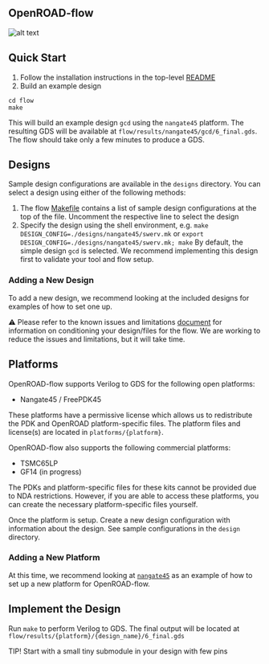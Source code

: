 
## OpenROAD-flow
![alt text](docs/flow.png "flow")
<!-- Original source at: https://docs.google.com/drawings/d/1XGPD7g_X3Pna87XtBf6EB_kCXerGPSeKEWGPO_Q-Sb4 -->

## Quick Start
1. Follow the installation instructions in the top-level
[README](../README.md#installation)
2. Build an example design
```
cd flow
make
```
This will build an example design `gcd` using the `nangate45` platform. The
resulting GDS will be available at `flow/results/nangate45/gcd/6_final.gds`. The
flow should take only a few minutes to produce a GDS.

## Designs
Sample design configurations are available in the `designs` directory. You can
select a design using either of the following methods:
1. The flow [Makefile](Makefile) contains a list of sample design configurations
   at the top of the file. Uncomment the respective line to select the design
2. Specify the design using the shell environment, e.g.
   `make DESIGN_CONFIG=./designs/nangate45/swerv.mk` or
   `export DESIGN_CONFIG=./designs/nangate45/swerv.mk; make`
By default, the simple design `gcd` is selected. We recommend implementing this
design first to validate your tool and flow setup.

### Adding a New Design
To add a new design, we recommend looking at the included designs for examples
of how to set one up.

:warning: Please refer to the known issues and limitations
[document](docs/Known%20Issues%20and%20Limitations.pdf) for information on
conditioning your design/files for the flow. We are working to reduce the issues
and limitations, but it will take time.


## Platforms
OpenROAD-flow supports Verilog to GDS for the following open platforms:
* Nangate45 / FreePDK45

These platforms have a permissive license which allows us to redistribute the
PDK and OpenROAD platform-specific files. The platform files and license(s) are
located in `platforms/{platform}`.

OpenROAD-flow also supports the following commercial platforms:
* TSMC65LP
* GF14 (in progress)

The PDKs and platform-specific files for these kits cannot be provided due to
NDA restrictions. However, if you are able to access these platforms, you can
create the necessary platform-specific files yourself.

Once the platform is setup. Create a new design configuration with information
about the design. See sample configurations in the `design` directory.


### Adding a New Platform
At this time, we recommend looking at [`nangate45`](platforms/nangate45) as an
example of how to set up a new platform for OpenROAD-flow.

## Implement the Design
Run `make` to perform Verilog to GDS. The final output will be located at
`flow/results/{platform}/{design_name}/6_final.gds`

TIP! Start with a small tiny submodule in your design with few pins
